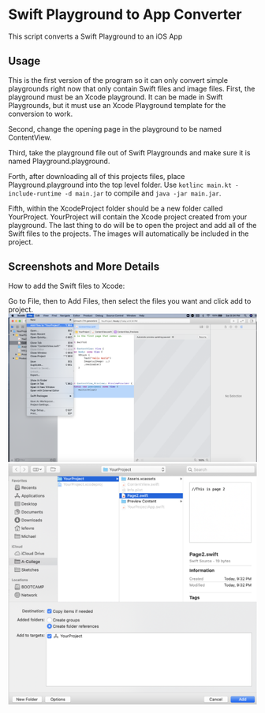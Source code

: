 # Swift Playground to App Converter

This script converts a Swift Playground to an iOS App

## Usage

This is the first version of the program so it can only convert simple playgrounds right now that only contain Swift files and image files. First, the playground must be an Xcode playground. It can be made in Swift Playgrounds, but it must use an Xcode Playground template for the conversion to work.

Second, change the opening page in the playground to be named ContentView.

Third, take the playground file out of Swift Playgrounds and make sure it is named Playground.playground.

Forth, after downloading all of this projects files, place Playground.playground into the top level folder. Use `kotlinc main.kt -include-runtime -d main.jar` to compile and `java -jar main.jar`.

Fifth, within the XcodeProject folder should be a new folder called YourProject. YourProject will contain the Xcode project created from your playground. The last thing to do will be to open the project and add all of the Swift files to the projects. The images will automatically be included in the project.

## Screenshots and More Details

How to add the Swift files to Xcode:

Go to File, then to Add Files, then select the files you want and click add to project. 
![Screenshot showing how to add files to Xcode.](xcode1.png)
![Screenshot showing how to add files to Xcode.](xcode2.png)
